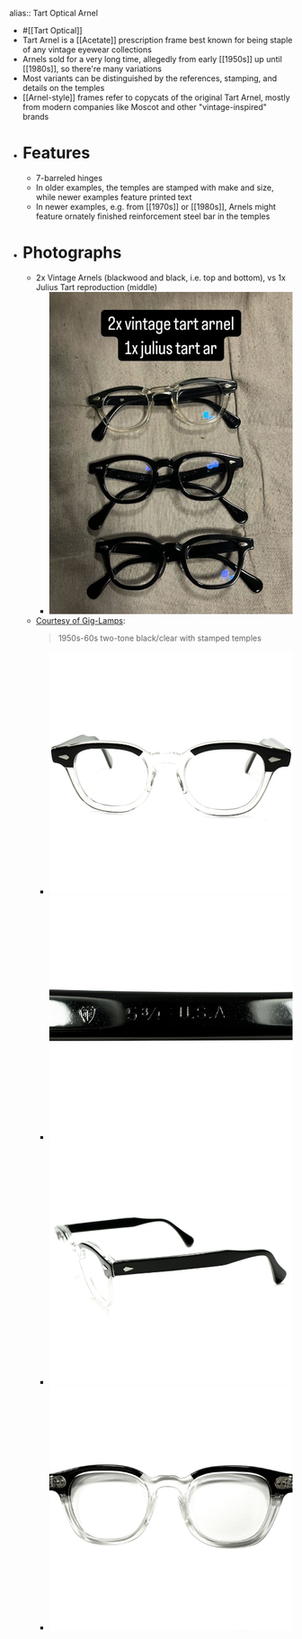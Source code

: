 alias:: Tart Optical Arnel

- #[[Tart Optical]]
- Tart Arnel is a [[Acetate]] prescription frame best known for being staple of any vintage eyewear collections
- Arnels sold for a very long time, allegedly from early [[1950s]] up until [[1980s]], so there're many variations
- Most variants can be distinguished by the references, stamping, and details on the temples
- [[Arnel-style]] frames refer to copycats of the original Tart Arnel, mostly from modern companies like Moscot and other "vintage-inspired" brands
- # Features
	- 7-barreled hinges
	- In older examples, the temples are stamped with make and size, while newer examples feature printed text
	- In newer examples, e.g. from [[1970s]] or [[1980s]], Arnels might feature ornately finished reinforcement steel bar in the temples
- # Photographs
	- 2x Vintage Arnels (blackwood and black, i.e. top and bottom), vs 1x Julius Tart reproduction (middle)
		- ![IMG_1609.jpg](../assets/IMG_1609_1743875251883_0.jpg)
	- [Courtesy of Gig-Lamps](https://www.gig-lamps.com/home/1950s-1960s-tart-optical-arnel-2tone-blackxclear-size44-20/):
	  > 1950s-60s two-tone black/clear with stamped temples
		- ![gl-a5469-1.jpg](../assets/gl-a5469-1_1743874771464_0.jpg)
		- ![gl-a5469-6.jpg](../assets/gl-a5469-6_1743874845506_0.jpg)
		- ![gl-a5469-3.jpg](../assets/gl-a5469-3_1743874777444_0.jpg)
		- ![gl-a5469-5.jpg](../assets/gl-a5469-5_1743874785305_0.jpg)